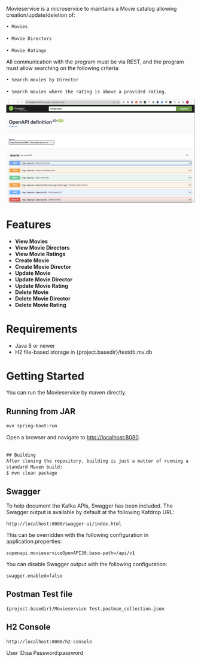 

Movieservice is a microservice to maintains a Movie catalog allowing creation/update/deletion of:

    • Movies

    • Movie Directors

    • Movie Ratings


All communication with the program must be via REST, and the program must allow searching on the following criteria:

    • Search movies by Director

    • Search movies where the rating is above a provided rating. 

![Overview Screenshot](https://github.com/leockh/Movieservice/blob/master/doc/images/openapi.png?raw=true)


# Features
* **View Movies** 
* **View Movie Directors** 
* **View Movie Ratings** 
* **Create Movie** 
* **Create Movie Director**
* **Update Movie**
* **Update Movie Director**
* **Update Movie Rating**
* **Delete Movie**
* **Delete Movie Director**
* **Delete Movie Rating**

# Requirements

* Java 8 or newer
* H2 file-based storage in {project.basedir}/testdb.mv.db


# Getting Started
You can run the Movieservice by maven directly.

## Running from JAR
```sh
mvn spring-boot:run
```

Open a browser and navigate to [http://localhost:8080](http://localhost:8080). 

```

## Building
After cloning the repository, building is just a matter of running a standard Maven build:
$ mvn clean package
```


## Swagger
To help document the Kafka APIs, Swagger has been included. The Swagger output is available by default at the following Kafdrop URL:
```
http://localhost:8080/swagger-ui/index.html
```

This can be overridden with the following configuration in application.properties:
```
sopenapi.movieserviceOpenAPI30.base-path=/api/v1
```

You can disable Swagger output with the following configuration:
```
swagger.enabled=false
```

## Postman Test file
```
{project.basedir}/Movieservice Test.postman_collection.json
```

## H2 Console
```
http://localhost:8080/h2-console
```
User ID:sa
Password:password
